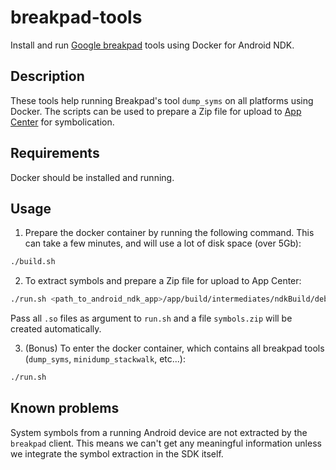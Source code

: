 # breakpad-tools
Install and run [Google breakpad](https://chromium.googlesource.com/breakpad/breakpad/) tools using Docker for Android NDK.

## Description
These tools help running Breakpad's tool `dump_syms` on all platforms using Docker.
The scripts can be used to prepare a Zip file for upload to [App Center](https://appcenter.ms) for symbolication.

## Requirements
Docker should be installed and running.

## Usage
1. Prepare the docker container by running the following command.
This can take a few minutes, and will use a lot of disk space (over 5Gb):
```bash
./build.sh
```

2. To extract symbols and prepare a Zip file for upload to App Center:
```bash
./run.sh <path_to_android_ndk_app>/app/build/intermediates/ndkBuild/debug/obj/local/*/*.so
```
Pass all `.so` files as argument to `run.sh` and a file `symbols.zip` will be created automatically.

3. (Bonus) To enter the docker container, which contains all breakpad tools (`dump_syms`, `minidump_stackwalk`, etc...):
```bash
./run.sh
```

## Known problems
System symbols from a running Android device are not extracted by the `breakpad` client.
This means we can't get any meaningful information unless we integrate the symbol extraction in the SDK itself.


